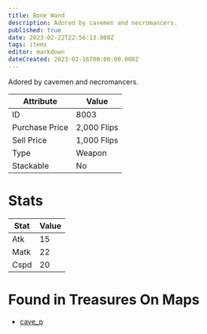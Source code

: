 ```yaml
---
title: Bone Wand
description: Adored by cavemen and necromancers.
published: true
date: 2023-02-22T22:56:13.000Z
tags: items
editor: markdown
dateCreated: 2023-02-16T00:00:00.000Z
---
```


Adored by cavemen and necromancers.

|Attribute|Value|
|-|-|
|ID|8003|
|Purchase Price|2,000 Flips|
|Sell Price|1,000 Flips|
|Type|Weapon|
|Stackable|No|

# Stats
|Stat|Value|
|-|-|
|Atk|15|
|Matk|22|
|Cspd|20|

# Found in Treasures On Maps
 * [cave_p](/maps/cave_p)